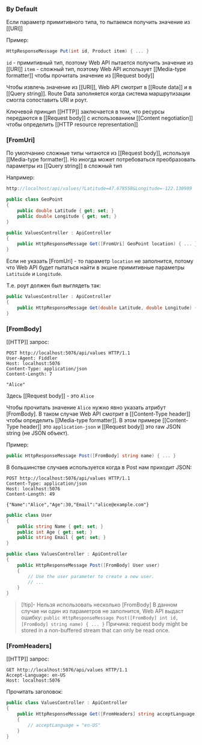### By Default
Если параметр примитивного типа, то пытаемся получить значение из [[URI]]

Пример:
```csharp
HttpResponseMessage Put(int id, Product item) { ... }
```

`id` - примитивный тип, поэтому Web API пытается получить значение из [[URI]]
`item` - сложный тип, поэтому Web API использует [[Media-type formatter]] чтобы прочитать значение из [[Request body]]

Чтобы извлечь значение из [[URI]], Web API смотрит в [[Route data]] и в [[Query string]]. Route Data заполняется когда система маршрутизации смогла сопоставить URI и роут.

Ключевой принцип [[HTTP]] заключается в том, что ресурсы передаются в [[Request body]] с использованием [[Content negotiation]] чтобы определить [[HTTP resource representation]]

### [FromUri]
По умолчанию сложные типы читаются из [[Request body]], используя [[Media-type formatter]]. Но иногда может потребоваться преобразовать параметры из [[Query string]] в сложный тип

Например:
```csharp
http://localhost/api/values/?Latitude=47.678558&Longitude=-122.130989

public class GeoPoint
{
    public double Latitude { get; set; } 
    public double Longitude { get; set; }
}

public ValuesController : ApiController
{
    public HttpResponseMessage Get([FromUri] GeoPoint location) { ... }
}
```

Если не указать [FromUri] - то параметр `location` не заполнится, потому что Web API будет пытаться найти в экшне примитивные параметры `Latituide` и `Longitude`.

Т.е. роут должен был выглядеть так:
```csharp
public ValuesController : ApiController
{
    public HttpResponseMessage Get(double Latitude, double Longitude) { ... }
}
```

### [FromBody]

[[HTTP]] запрос:  
```http
POST http://localhost:5076/api/values HTTP/1.1
User-Agent: Fiddler
Host: localhost:5076
Content-Type: application/json
Content-Length: 7

"Alice"
```

Здесь [[Request body]] - это `Alice`

Чтобы прочитать значение `Alice` нужно явно указать атрибут [FromBody]. В таком случае Web 
API смотрит в [[Content-Type header]] чтобы определить [[Media-type formatter]]. В этом примере [[Content-Type header]] это `application-json` и [[Request body]] это raw JSON string (не JSON объект).
 
Пример:
```csharp
public HttpResponseMessage Post([FromBody] string name) { ... }
```

В большинстве случаев используется когда в Post нам приходит JSON:
```http
POST http://localhost:5076/api/values HTTP/1.1
Content-Type: application/json
Host: localhost:5076
Content-Length: 49

{"Name":"Alice","Age":30,"Email":"alice@example.com"}
```

```csharp
public class User
{
    public string Name { get; set; }
    public int Age { get; set; }
    public string Email { get; set; }
}

public class ValuesController : ApiController
{
    public HttpResponseMessage Post([FromBody] User user)
    {
        // Use the user parameter to create a new user.
        // ...
    }
}
```
>[!tip]- Нельзя использовать несколько [FromBody]
> В данном случае ни один из параметров не заполнится, Web API выдаст ошибку:
> `public HttpResponseMessage Post([FromBody] int id, [FromBody] string name) { ... }`
> Причина: request body might be stored in a non-buffered stream that can only be read once.

### [FromHeaders]

[[HTTP]] запрос:
```http
GET http://localhost:5076/api/values HTTP/1.1
Accept-Language: en-US
Host: localhost:5076

```

Прочитать заголовок:

```csharp
public class ValuesController : ApiController
{
    public HttpResponseMessage Get([FromHeaders] string acceptLanguage)
    {
        // acceptLanguage = "en-US"
    }
}

```
